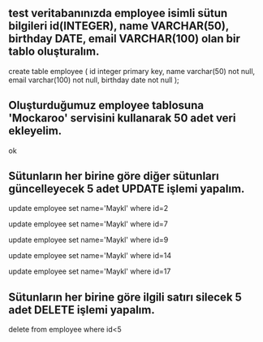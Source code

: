 ## test veritabanınızda employee isimli sütun bilgileri id(INTEGER), name VARCHAR(50), birthday DATE, email VARCHAR(100) olan bir tablo oluşturalım.

create table employee (
id integer primary key,
name varchar(50) not null,
	email varchar(100) not null,
	birthday date not null
);

## Oluşturduğumuz employee tablosuna 'Mockaroo' servisini kullanarak 50 adet veri ekleyelim.
ok
## Sütunların her birine göre diğer sütunları güncelleyecek 5 adet UPDATE işlemi yapalım.


update employee
set 
name='Maykl'
where id=2

update employee
set 
name='Maykl'
where id=7

update employee
set 
name='Maykl'
where id=9


update employee
set 
name='Maykl'
where id=14

update employee
set 
name='Maykl'
where id=17

## Sütunların her birine göre ilgili satırı silecek 5 adet DELETE işlemi yapalım.

delete from employee
where id<5
